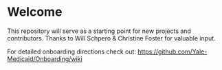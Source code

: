 # Welcome
This repository will serve as a starting point for new projects and contributors. Thanks to Will Schpero & Christine Foster for valuable input.

For detailed onboarding directions check out: https://github.com/Yale-Medicaid/Onboarding/wiki
